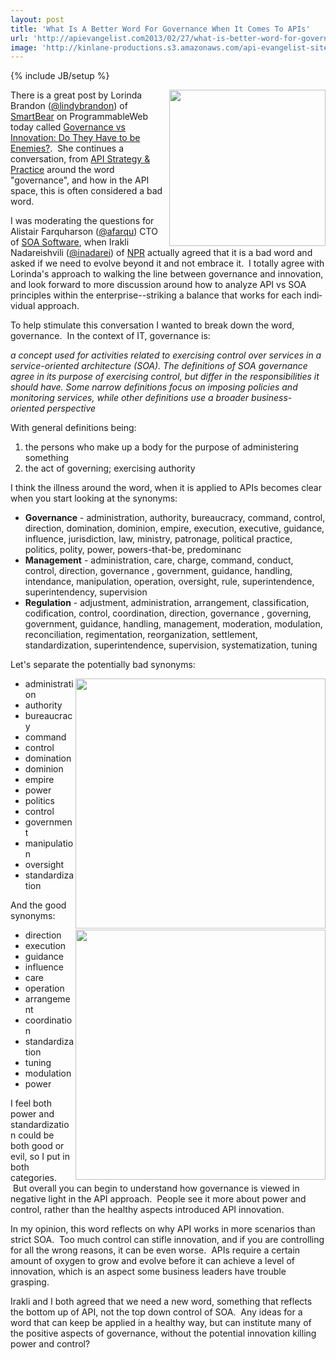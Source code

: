 ```yaml
---
layout: post
title: 'What Is A Better Word For Governance When It Comes To APIs'
url: 'http://apievangelist.com2013/02/27/what-is-better-word-for-governance-when-it-comes-to-apis/'
image: 'http://kinlane-productions.s3.amazonaws.com/api-evangelist-site/blog/respect-my-authority.jpg'
---
```

{% include JB/setup %}
<p>
     <img src="https://s3.amazonaws.com/kinlane-productions/respect-my-authority.jpg"  width="250" align="right" />
</p>
<p>
     There is a great post by Lorinda Brandon (<a href="https://twitter.com/lindybrandon">@lindybrandon</a>) of <a title="SmartBear" href="http://smartbear.com/">SmartBear</a> on ProgrammableWeb today called <a href="http://blog.programmableweb.com/2013/02/27/governance-vs-innovation-do-they-have-to-be-enemies/">Governance vs Innovation: Do They Have to be Enemies?</a>.  She continues a conversation, from <a href="http://www.apistrategyconference.com/">API Strategy &amp; Practice</a> around the word "governance", and how in the API space, this is often considered a bad word.  
</p>
<p>
     I was moderating the questions for Alistair Farquharson (<span lang="EN" xml:lang="EN"><a href="https://twitter.com/afarqu">@</a><span lang="EN" xml:lang="EN"><a href="https://twitter.com/afarqu">afarqu</a>) CTO of <a title="SOA Software" href="http://www.soa.com/">SOA Software</a>, when Irakli Nadareishvili (<a href="http://twitter.com/inadarei/" target="_blank">@inadarei</a>) of <a title="NPR" href="http://www.npr.org/">NPR</a> actually agreed that it is a bad word and asked if we need to evolve beyond it and not embrace it.  I totally agree with Lorinda's approach to walking the line between governance and innovation, and look forward to more discussion around how to analyze API vs SOA principles within the enterprise--striking a balance that works for each individual approach.
</p>
<p>
     To help stimulate this conversation I wanted to break down the word, governance.  In the context of IT, governance is:
</p>
<p>
     <em>a concept used for activities related to exercising control over services in a service-oriented architecture (SOA). The definitions of SOA governance agree in its purpose of exercising control, but differ in the responsibilities it should have. Some narrow definitions focus on imposing policies and monitoring services, while other definitions use a broader business-oriented perspective</em>
</p>
<p>
     With general definitions being:
</p>
<ol >
     <li>the persons who make up a body for the purpose of administering something
     </li>
     <li>the act of governing; exercising authority
     </li>
</ol>
<p>
     I think the illness around the word, when it is applied to APIs becomes clear when you start looking at the synonyms:
</p>
<ul >
     <li>
          <strong>Governance</strong> - administration, authority, bureaucracy, command, control, direction, domination, dominion, empire, execution, executive, guidance, influence, jurisdiction, law, ministry, patronage, political practice, politics, polity, power, powers-that-be, predominanc
     </li>
     <li>
          <strong>Management</strong> - administration, care, charge, command, conduct, control, direction, governance , government, guidance, handling, intendance, manipulation, operation, oversight, rule, superintendence, superintendency, supervision
     </li>
     <li>
          <strong>Regulation</strong> - adjustment, administration, arrangement, classification, codification, control, coordination, direction, governance , governing, government, guidance, handling, management, moderation, modulation, reconciliation, regimentation, reorganization, settlement, standardization, superintendence, supervision, systematization, tuning
     </li>
</ul>
<p>
     Let's separate the potentially bad synonyms:
</p>
<p>
     <img src="https://s3.amazonaws.com/kinlane-productions/api-evangelist/governance-bad.png"  width="400" align="right" />
</p>
<ul >
     <li>administration
     </li>
     <li>authority
     </li>
     <li>bureaucracy
     </li>
     <li>command
     </li>
     <li>control
     </li>
     <li>domination
     </li>
     <li>dominion
     </li>
     <li>empire
     </li>
     <li>power
     </li>
     <li>politics
     </li>
     <li>control
     </li>
     <li>government
     </li>
     <li>manipulation
     </li>
     <li>oversight
     </li>
     <li>standardization
     </li>
</ul>
<p>
     And the good synonyms:
</p>
<p>
     <img src="https://s3.amazonaws.com/kinlane-productions/api-evangelist/governance-good.png"  width="400" align="right" />
</p>
<ul >
     <li>direction
     </li>
     <li>execution
     </li>
     <li>guidance
     </li>
     <li>influence
     </li>
     <li>care
     </li>
     <li>operation
     </li>
     <li>arrangement
     </li>
     <li>coordination
     </li>
     <li>standardization
     </li>
     <li>tuning
     </li>
     <li>modulation
     </li>
     <li>power
     </li>
</ul>
<p>
     I feel both power and standardization could be both good or evil, so I put in both categories.  But overall you can begin to understand how governance is viewed in negative light in the API approach.  People see it more about power and control, rather than the healthy aspects introduced API innovation.  
</p>
<p>
     In my opinion, this word reflects on why API works in more scenarios than strict SOA.  Too much control can stifle innovation, and if you are controlling for all the wrong reasons, it can be even worse.  APIs require a certain amount of oxygen to grow and evolve before it can achieve a level of innovation, which is an aspect some business leaders have trouble grasping. 
</p>
<p>
     Irakli and I both agreed that we need a new word, something that reflects the bottom up of API, not the top down control of SOA.  Any ideas for a word that can keep be applied in a healthy way, but can institute many of the positive aspects of governance, without the potential innovation killing power and control?
</p>
